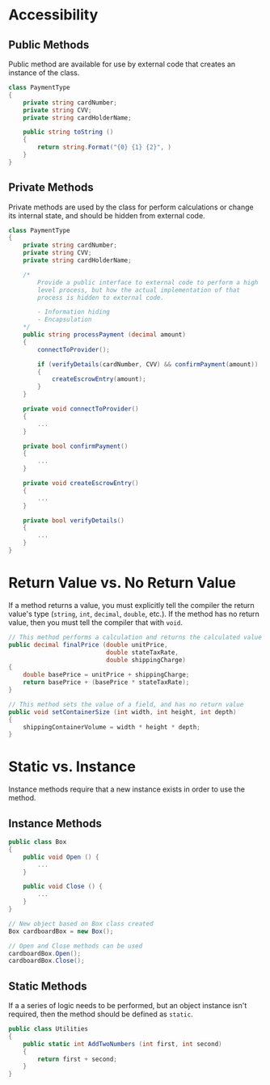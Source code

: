 # Accessibility

## Public Methods

Public method are available for use by external code that creates an instance of the class.

```cs
class PaymentType
{
    private string cardNumber;
    private string CVV;
    private string cardHolderName;

    public string toString ()
    {
        return string.Format("{0} {1} {2}", )
    }
}
```

## Private Methods

Private methods are used by the class for perform calculations or change its internal state, and should be hidden from external code.

```cs
class PaymentType
{
    private string cardNumber;
    private string CVV;
    private string cardHolderName;

    /*
        Provide a public interface to external code to perform a high
        level process, but how the actual implementation of that
        process is hidden to external code.

        - Information hiding
        - Encapsulation
    */
    public string processPayment (decimal amount)
    {
        connectToProvider();

        if (verifyDetails(cardNumber, CVV) && confirmPayment(amount))
        {
            createEscrowEntry(amount);
        }
    }

    private void connectToProvider()
    {
        ...
    }

    private bool confirmPayment()
    {
        ...
    }

    private void createEscrowEntry()
    {
        ...
    }

    private bool verifyDetails()
    {
        ...
    }
}
```

# Return Value vs. No Return Value

If a method returns a value, you must explicitly tell the compiler the return value's type (`string`, `int`, `decimal`, `double`, etc.). If the method has no return value, then you must tell the compiler that with `void`.

```cs
// This method performs a calculation and returns the calculated value
public decimal finalPrice (double unitPrice, 
                           double stateTaxRate, 
                           double shippingCharge)
{
    double basePrice = unitPrice + shippingCharge;
    return basePrice + (basePrice * stateTaxRate);
}

// This method sets the value of a field, and has no return value
public void setContainerSize (int width, int height, int depth)
{
    shippingContainerVolume = width * height * depth;
}
```

# Static vs. Instance

Instance methods require that a new instance exists in order to use the method.

## Instance Methods

```cs
public class Box
{
    public void Open () {
        ...
    }

    public void Close () {
        ...
    }
}

// New object based on Box class created
Box cardboardBox = new Box();

// Open and Close methods can be used
cardboardBox.Open();
cardboardBox.Close();
```

## Static Methods

If a a series of logic needs to be performed, but an object instance isn't required, then the method should be defined as `static`.

```cs
public class Utilities
{
    public static int AddTwoNumbers (int first, int second)
    {
        return first + second;
    }
}
````

